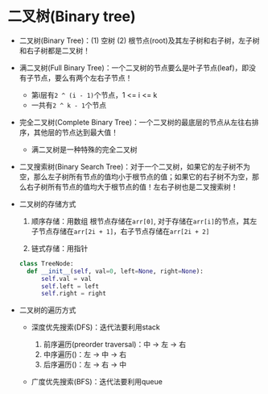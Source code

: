 # 二叉树(Binary tree)
- 二叉树(Binary Tree)：(1) 空树 (2) 根节点(root)及其左子树和右子树，左子树和右子树都是二叉树！

- 满二叉树(Full Binary Tree)：一个二叉树的节点要么是叶子节点(leaf)，即没有子节点，要么有两个左右子节点！
  - 第i层有`2 ^ (i - 1)`个节点，1 <= i <= k
  - 一共有`2 ^ k - 1`个节点

- 完全二叉树(Complete Binary Tree)：一个二叉树的最底层的节点从左往右排序，其他层的节点达到最大值！
  - 满二叉树是一种特殊的完全二叉树

- 二叉搜索树(Binary Search Tree)：对于一个二叉树，如果它的左子树不为空，那么左子树所有节点的值均小于根节点的值；如果它的右子树不为空，那么右子树所有节点的值均大于根节点的值！左右子树也是二叉搜索树！

- 二叉树的存储方式
  1. 顺序存储：用数组
  根节点存储在`arr[0]`, 对于存储在`arr[i]`的节点，其左子节点存储在`arr[2i + 1]`，右子节点存储在`arr[2i + 2]`
  
  2. 链式存储：用指针
  ```python
  class TreeNode:
    def __init__(self, val=0, left=None, right=None):
        self.val = val
        self.left = left
        self.right = right
  ```

- 二叉树的遍历方式
  - 深度优先搜索(DFS)：迭代法要利用stack
    1. 前序遍历(preorder traversal)：中 -> 左 -> 右
    2. 中序遍历()：左 -> 中 -> 右
    3. 后序遍历()：左 -> 右 -> 中
  
  - 广度优先搜索(BFS)：迭代法要利用queue